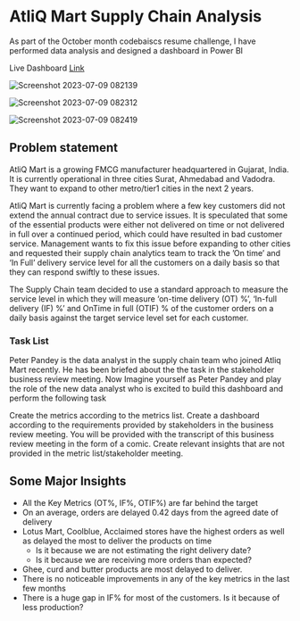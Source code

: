 
# AtliQ Mart Supply Chain Analysis
As part of the October month codebaiscs resume challenge, I have performed data analysis and designed a dashboard in Power BI

Live Dashboard [Link](https://www.novypro.com/project/atliq-mart-supply-chain-analysis-3)

![Screenshot 2023-07-09 082139](https://github.com/aswin2003/AtliQ-Mart-Supply-Chain-Analysis/assets/78132182/b4374e2c-7c19-480d-9d1c-fc747a595443)


![Screenshot 2023-07-09 082312](https://github.com/aswin2003/AtliQ-Mart-Supply-Chain-Analysis/assets/78132182/12a5bdb0-2e50-4d80-a8d6-f8d1622fa20b)



![Screenshot 2023-07-09 082419](https://github.com/aswin2003/AtliQ-Mart-Supply-Chain-Analysis/assets/78132182/29b5b1b4-98c5-4c5b-bc12-f4ff68ad6baf)


## Problem statement

AtliQ Mart is a growing FMCG manufacturer headquartered in Gujarat, India. It is currently operational in three cities Surat, Ahmedabad and Vadodra. They want to expand to other metro/tier1 cities in the next 2 years.

AtliQ Mart is currently facing a problem where a few key customers did not extend the annual contract due to service issues. It is speculated that some of the essential products were either not delivered on time or not delivered in full over a continued period, which could have resulted in bad customer service. Management wants to fix this issue before expanding to other cities and requested their supply chain analytics team to track the ’On time’ and ‘In Full’ delivery service level for all the customers on a daily basis so that they can respond swiftly to these issues.

The Supply Chain team decided to use a standard approach to measure the service level in which they will measure ‘on-time delivery (OT) %’, ‘In-full delivery (IF) %’ and OnTime in full (OTIF) % of the customer orders on a daily basis against the target service level set for each customer.


### Task List

Peter Pandey is the data analyst in the supply chain team who joined Atliq Mart recently. He has been briefed about the the task in the stakeholder business review meeting. Now Imagine yourself as Peter Pandey and play the role of the new data analyst who is excited to build this dashboard and perform the following task

Create the metrics according to the metrics list.
Create a dashboard according to the requirements provided by stakeholders in the business review meeting. You will be provided with the transcript of this business review meeting in the form of a comic.
Create relevant insights that are not provided in the metric list/stakeholder meeting.


## Some Major Insights 

- All the Key Metrics (OT%, IF%, OTIF%) are far behind the target
- On an average, orders are delayed 0.42 days from the agreed date of delivery
- Lotus Mart, Coolblue, Acclaimed stores have the highest orders as well as delayed the most to deliver the products on time 
  - Is it because we are not estimating the right delivery date?
  - Is it because we are receiving more orders than expected?
- Ghee, curd and butter products are most delayed to deliver. 
- There is no noticeable improvements in any of the key metrics in the last few months
- There is a huge gap in IF% for most of the customers. Is it because of less production?
